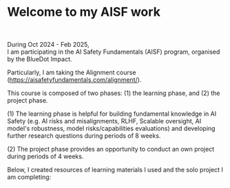 # Welcome to my AISF work

<br>

During Oct 2024 - Feb 2025,  
I am participating in the AI Safety Fundamentals (AISF) program, organised by the BlueDot Impact.

Particularly, I am taking the Alignment course (https://aisafetyfundamentals.com/alignment/).  

This course is composed of two phases: (1) the learning phase, and (2) the project phase.

(1) The learning phase is helpful for building fundamental knowledge in AI Safety (e.g. AI risks and misalignments, RLHF, Scalable oversight, AI model's robustness, model risks/capabilities evaluations) and developing further research questions during periods of 8 weeks.

(2) The project phase provides an opportunity to conduct an own project during periods of 4 weeks.

Below, I created resources of learning materials I used and the solo project I am completing:  

```{tableofcontents}
```
